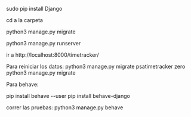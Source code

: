 sudo pip install Django

cd a la carpeta

python3 manage.py migrate

python3 manage.py runserver

ir a http://localhost:8000/timetracker/



Para reiniciar los datos:
python3 manage.py migrate psatimetracker zero
python3 manage.py migrate




Para behave:

pip install behave --user
pip install behave-django

correr las pruebas:
python3 manage.py behave
